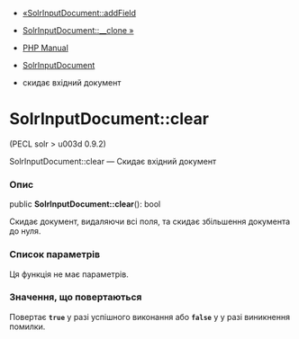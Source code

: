 - [«SolrInputDocument::addField](solrinputdocument.addfield.md)
- [SolrInputDocument::\_\_clone »](solrinputdocument.clone.md)

- [PHP Manual](index.md)
- [SolrInputDocument](class.solrinputdocument.md)
- скидає вхідний документ

# SolrInputDocument::clear

(PECL solr \> u003d 0.9.2)

SolrInputDocument::clear — Скидає вхідний документ

### Опис

public **SolrInputDocument::clear**(): bool

Скидає документ, видаляючи всі поля, та скидає збільшення документа
до нуля.

### Список параметрів

Ця функція не має параметрів.

### Значення, що повертаються

Повертає **`true`** у разі успішного виконання або **`false`** у
у разі виникнення помилки.
